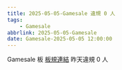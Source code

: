 ```yaml
---
title: 2025-05-05-Gamesale 違規 0 人
tags:
    - Gamesale
abbrlink: 2025-05-05-Gamesale
date: Gamesale-2025-05-05 12:00:00
---
```

Gamesale 板 [板規連結](https://www.ptt.cc/bbs/Gossiping/M.1637425085.A.07D.html)
昨天違規 0 人
